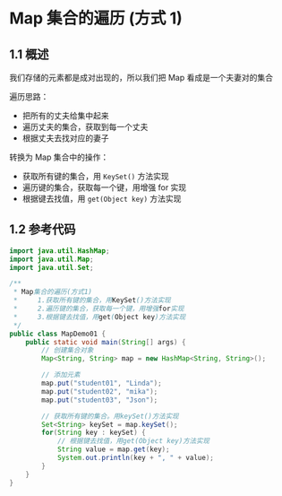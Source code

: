 # Map 集合的遍历 (方式 1)

## 1.1 概述

我们存储的元素都是成对出现的，所以我们把 Map 看成是一个夫妻对的集合

遍历思路：

- 把所有的丈夫给集中起来
- 遍历丈夫的集合，获取到每一个丈夫
- 根据丈夫去找对应的妻子

转换为 Map 集合中的操作：

- 获取所有键的集合，用 `KeySet()` 方法实现
- 遍历键的集合，获取每一个键，用增强 for 实现
- 根据键去找值，用 `get(Object key)` 方法实现

## 1.2 参考代码

```java
import java.util.HashMap;
import java.util.Map;
import java.util.Set;

/**
 * Map集合的遍历(方式1)
 *     1.获取所有键的集合，用KeySet()方法实现
 *     2.遍历键的集合，获取每一个键，用增强for实现
 *     3.根据键去找值，用get(Object key)方法实现
 */
public class MapDemo01 {
    public static void main(String[] args) {
        // 创建集合对象
        Map<String, String> map = new HashMap<String, String>();

        // 添加元素
        map.put("student01", "Linda");
        map.put("student02", "mika");
        map.put("student03", "Json");

        // 获取所有键的集合。用keySet()方法实现
        Set<String> keySet = map.keySet();
        for(String key : keySet) {
            // 根据键去找值，用get(Object key)方法实现
            String value = map.get(key);
            System.out.println(key + ", " + value);
        }
    }
}
```

